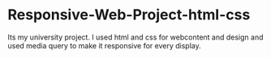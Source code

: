 # Responsive-Web-Project-html-css
Its my university project. I used html and css for webcontent and design and used media query to make it responsive for every display.
